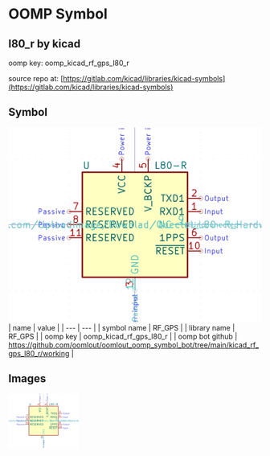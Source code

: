 # OOMP Symbol  
## l80_r  by kicad  
  
oomp key: oomp_kicad_rf_gps_l80_r  
  
source repo at: [https://gitlab.com/kicad/libraries/kicad-symbols](https://gitlab.com/kicad/libraries/kicad-symbols)  
## Symbol  
  
[![working.png](working_600.png)](working.png)  
| name | value | 
| --- | --- | 
| symbol name | RF_GPS | 
| library name | RF_GPS | 
| oomp key | oomp_kicad_rf_gps_l80_r | 
| oomp bot github | https://github.com/oomlout/oomlout_oomp_symbol_bot/tree/main/kicad_rf_gps_l80_r/working | 
## Images  
  
[![working.png](working_140.png)](working.png)  
